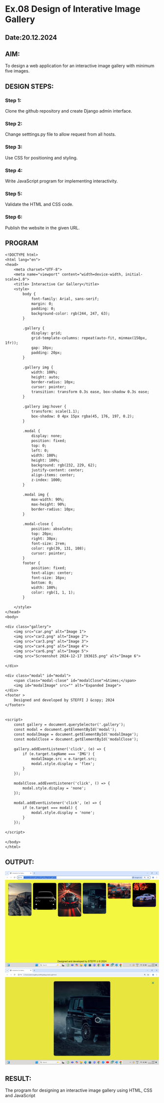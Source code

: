# Ex.08 Design of Interative Image Gallery
## Date:20.12.2024
 
 ## AIM:
 To design a web application for an interactive image gallery with minimum five images.

 ## DESIGN STEPS:

### Step 1:
Clone the github repository and create Django admin interface.

### Step 2:
Change setttings.py file to allow request from all hosts.

### Step 3:
Use CSS for positioning and styling.

### Step 4:
Write JavaScript program for implementing interactivity.

### Step 5:
Validate the HTML and CSS code.

### Step 6:
Publish the website in the given URL.

## PROGRAM
```
<!DOCTYPE html>
<html lang="en">
<head>
    <meta charset="UTF-8">
    <meta name="viewport" content="width=device-width, initial-scale=1.0">
    <title> Interactive Car Gallery</title>
    <style>
        body {
            font-family: Arial, sans-serif;
            margin: 0;
            padding: 0;
            background-color: rgb(244, 247, 63);
        }

        .gallery {
            display: grid;
            grid-template-columns: repeat(auto-fit, minmax(150px, 1fr));
            gap: 10px;
            padding: 20px;
        }

        .gallery img {
            width: 100%;
            height: auto;
            border-radius: 10px;
            cursor: pointer;
            transition: transform 0.3s ease, box-shadow 0.3s ease;
        }

        .gallery img:hover {
            transform: scale(1.1);
            box-shadow: 0 4px 15px rgba(45, 176, 197, 0.2);
        }

        .modal {
            display: none;
            position: fixed;
            top: 0;
            left: 0;
            width: 100%;
            height: 100%;
            background: rgb(232, 229, 62);
            justify-content: center;
            align-items: center;
            z-index: 1000;
        }

        .modal img {
            max-width: 90%;
            max-height: 90%;
            border-radius: 10px;
        }

        .modal-close {
            position: absolute;
            top: 20px;
            right: 30px;
            font-size: 2rem;
            color: rgb(39, 131, 108);
            cursor: pointer;
        }
        footer {
            position: fixed;
            text-align: center;
            font-size: 16px;
            bottom: 0;
            width: 100%; 
            color: rgb(1, 1, 1);
        }

    </style>
</head>
<body>

<div class="gallery">
    <img src="car.png" alt="Image 1">
    <img src="car2.png" alt="Image 2">
    <img src="car3.png" alt="Image 3">
    <img src="car4.png" alt="Image 4">
    <img src="car6.png" alt="Image 5">
    <img src="Screenshot 2024-12-17 193615.png" alt="Image 6">

</div>

<div class="modal" id="modal">
    <span class="modal-close" id="modalClose">&times;</span>
    <img id="modalImage" src="" alt="Expanded Image">
</div>
<footer >
    Designed and developed by STEFFI J &copy; 2024
</footer>


<script>
    const gallery = document.querySelector('.gallery');
    const modal = document.getElementById('modal');
    const modalImage = document.getElementById('modalImage');
    const modalClose = document.getElementById('modalClose');

    gallery.addEventListener('click', (e) => {
        if (e.target.tagName === 'IMG') {
            modalImage.src = e.target.src;
            modal.style.display = 'flex';
        }
    });

    modalClose.addEventListener('click', () => {
        modal.style.display = 'none';
    });

    modal.addEventListener('click', (e) => {
        if (e.target === modal) {
            modal.style.display = 'none';
        }
    });

</script>

</body>
</html>

```
## OUTPUT:
![alt text](<Screenshot (109).png>)
![alt text](<Screenshot (110).png>)


## RESULT:
The program for designing an interactive image gallery using HTML, CSS and JavaScript
